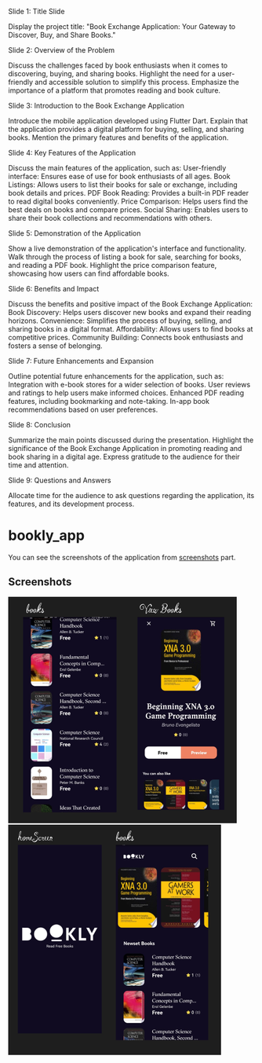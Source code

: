 Slide 1: Title Slide

Display the project title: "Book Exchange Application: Your Gateway to Discover, Buy, and Share Books."

Slide 2: Overview of the Problem

Discuss the challenges faced by book enthusiasts when it comes to discovering, buying, and sharing books.
Highlight the need for a user-friendly and accessible solution to simplify this process.
Emphasize the importance of a platform that promotes reading and book culture.

Slide 3: Introduction to the Book Exchange Application

Introduce the mobile application developed using Flutter Dart.
Explain that the application provides a digital platform for buying, selling, and sharing books.
Mention the primary features and benefits of the application.

Slide 4: Key Features of the Application

Discuss the main features of the application, such as:
User-friendly interface: Ensures ease of use for book enthusiasts of all ages.
Book Listings: Allows users to list their books for sale or exchange, including book details and prices.
PDF Book Reading: Provides a built-in PDF reader to read digital books conveniently.
Price Comparison: Helps users find the best deals on books and compare prices.
Social Sharing: Enables users to share their book collections and recommendations with others.

Slide 5: Demonstration of the Application

Show a live demonstration of the application's interface and functionality.
Walk through the process of listing a book for sale, searching for books, and reading a PDF book.
Highlight the price comparison feature, showcasing how users can find affordable books.

Slide 6: Benefits and Impact

Discuss the benefits and positive impact of the Book Exchange Application:
Book Discovery: Helps users discover new books and expand their reading horizons.
Convenience: Simplifies the process of buying, selling, and sharing books in a digital format.
Affordability: Allows users to find books at competitive prices.
Community Building: Connects book enthusiasts and fosters a sense of belonging.

Slide 7: Future Enhancements and Expansion

Outline potential future enhancements for the application, such as:
Integration with e-book stores for a wider selection of books.
User reviews and ratings to help users make informed choices.
Enhanced PDF reading features, including bookmarking and note-taking.
In-app book recommendations based on user preferences.

Slide 8: Conclusion

Summarize the main points discussed during the presentation.
Highlight the significance of the Book Exchange Application in promoting reading and book sharing in a digital age.
Express gratitude to the audience for their time and attention.

Slide 9: Questions and Answers

Allocate time for the audience to ask questions regarding the application, its features, and its development process.


# bookly_app
You can see the screenshots of the application from [screenshots](#screenshots) part.

## Screenshots

![](screenshots/screen(2).png)
![](screenshots/screen(1).png)


